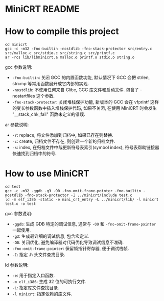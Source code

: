 # MiniCRT README

# How to compile this project

```shell
cd minicrt
gcc -c -m32 -fno-builtin -nostdlib -fno-stack-protector src/entry.c src/malloc.c src/stdio.c src/string.c src/printf.c
ar -rcs lib/libminicrt.a malloc.o printf.o stdio.o string.o
```
gcc 参数说明: 

- `-fno-builtin`: 关闭 GCC 的内置函数功能, 默认情况下 GCC 会把 strlen, strcmp 等常用函数展开成它内部的实现.
- `-nostdlib`: 不使用任何来自 Glibc, GCC 库文件和启动文件. 包含了 -nostartfiles 这个参数.
- `-fno-stack-protector`: 关闭堆栈保护功能, 新版本的 GCC 会在 vfprintf 这样的变长参数函数中插入堆栈保护代码, 如果不关闭, 在使用 MiniCRT 时会发生 "__stack_chk_fail" 函数未定义的错误.

ar 参数说明: 

- `-r`: replace, 将文件添加到归档中, 如果已存在则替换.
- `-c`: create, 归档文件不存在, 则创建一个新的归档文件.
- `-s`: index, 在归档文件中哉更新符号表索引(symbol index), 符号表帮助链接器快速找到归档中的符号.

# How to use MiniCRT

```shell
cd test
gcc -c -m32 -ggdb -g3 -O0 -fno-omit-frame-pointer -fno-builtin -nostdlib -fno-stack-protector -I ../minicrt/include test.c
ld -m elf_i386 -static -e mini_crt_entry -L ../minicrt/lib/ -l minicrt test.o -o test
```

gcc 参数说明: 

- `-ggdb`: 生成 GDB 特定的调试信息, 通常与 `-O0` 和 `-fno-omit-frame-pointer` 一起使用.
- `-g3`: 生成最详细的调试信息, 包含宏定义.
- `-O0`: 关闭优化, 避免编译器对代码优化导致调试信息不准确.
- `-fno-omit-frame-pointer`: 保留帧指针寄存器, 便于调试栈帧.
- `-I`: 指定 .h 头文件查找目录.

ld 参数说明: 

- `-e`: 用于指定入口函数.
- `-m elf_i386`: 生成 32 位的可执行文件.
- `-L`: 指定库文件查找目录.
- `-l minicrt`: 指定依赖的库文件.
